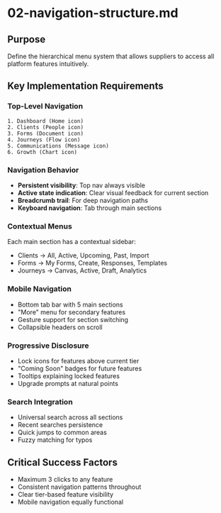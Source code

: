 # 02-navigation-structure.md

## Purpose

Define the hierarchical menu system that allows suppliers to access all platform features intuitively.

## Key Implementation Requirements

### Top-Level Navigation

```
1. Dashboard (Home icon)
2. Clients (People icon)
3. Forms (Document icon)  
4. Journeys (Flow icon)
5. Communications (Message icon)
6. Growth (Chart icon)
```

### Navigation Behavior

- **Persistent visibility**: Top nav always visible
- **Active state indication**: Clear visual feedback for current section
- **Breadcrumb trail**: For deep navigation paths
- **Keyboard navigation**: Tab through main sections

### Contextual Menus

Each main section has a contextual sidebar:

- Clients → All, Active, Upcoming, Past, Import
- Forms → My Forms, Create, Responses, Templates
- Journeys → Canvas, Active, Draft, Analytics

### Mobile Navigation

- Bottom tab bar with 5 main sections
- "More" menu for secondary features
- Gesture support for section switching
- Collapsible headers on scroll

### Progressive Disclosure

- Lock icons for features above current tier
- "Coming Soon" badges for future features
- Tooltips explaining locked features
- Upgrade prompts at natural points

### Search Integration

- Universal search across all sections
- Recent searches persistence
- Quick jumps to common areas
- Fuzzy matching for typos

## Critical Success Factors

- Maximum 3 clicks to any feature
- Consistent navigation patterns throughout
- Clear tier-based feature visibility
- Mobile navigation equally functional